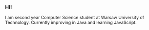 ### Hi!
I am second year Computer Science student at Warsaw University of Technology.
Currently improving in Java and learning JavaScript.
